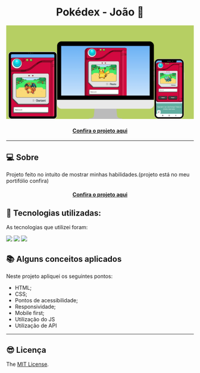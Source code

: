 <h1 align="center">Pokédex - João 👾</h1>

![Imagem do projeto finalizado](pokedex.png)

<h4 align="center"><a href="https://jedev1.github.io/Pokedex/">Confira o projeto aqui</a></h4>

---

## 💻 Sobre

Projeto feito no intuito de mostrar minhas habilidades.(projeto está no meu portifólio confira)
<h4 align="center"><a href="https://jedev1.github.io/Meu-portifolio">Confira o projeto aqui</a></h4>

## 🧠 Tecnologias utilizadas:

As tecnologias que utilizei foram:

<div>
    <img src="https://img.shields.io/badge/HTML5-E34F26?style=for-the-badge&logo=html5&logoColor=white" />
    <img src="https://img.shields.io/badge/CSS3-1572B6?style=for-the-badge&logo=css3&logoColor=white" />
    <img src="https://img.shields.io/badge/JavaScript-F7DF1E?style=for-the-badge&logo=javascript&logoColor=black" />
</div>

## 📚 Alguns conceitos aplicados

Neste projeto apliquei os seguintes pontos:
+ HTML;
+ CSS;
+ Pontos de acessibilidade;
+ Responsividade;
+ Mobile first;
+ Utilização do JS
+ Utilização de API

---

## 😎 Licença

The [MIT License](./LICENSE).
